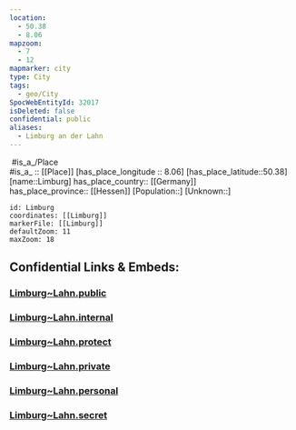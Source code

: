 ```yaml
---
location:
  - 50.38
  - 8.06
mapzoom:
  - 7
  - 12
mapmarker: city
type: City
tags:
  - geo/City
SpocWebEntityId: 32017
isDeleted: false
confidential: public
aliases:
  - Limburg an der Lahn
---
```

﻿
﻿#is_a_/Place  
#is_a_ :: [[Place]] 
[has_place_longitude :: 8.06] 
[has_place_latitude::50.38] 
[name::Limburg] 
has_place_country:: [[Germany]]  
has_place_province:: [[Hessen]] 
[Population::] 
[Unknown::] 


```leaflet
id: Limburg
coordinates: [[Limburg]] 
markerFile: [[Limburg]] 
defaultZoom: 11 
maxZoom: 18
```


## Confidential Links & Embeds: 

### [Limburg~Lahn.public](/_public/\Earth\Continent\Europe\Europe~Central\Germany\Germany~West\Hessen\counties~Hessen\Limburg-Weilburg\cities~Limburg-WeilburgLimburg~Lahn.public.md) 

### [Limburg~Lahn.internal](/_internal/\Earth\Continent\Europe\Europe~Central\Germany\Germany~West\Hessen\counties~Hessen\Limburg-Weilburg\cities~Limburg-WeilburgLimburg~Lahn.internal.md) 

### [Limburg~Lahn.protect](/_protect/\Earth\Continent\Europe\Europe~Central\Germany\Germany~West\Hessen\counties~Hessen\Limburg-Weilburg\cities~Limburg-WeilburgLimburg~Lahn.protect.md) 

### [Limburg~Lahn.private](/_private/\Earth\Continent\Europe\Europe~Central\Germany\Germany~West\Hessen\counties~Hessen\Limburg-Weilburg\cities~Limburg-WeilburgLimburg~Lahn.private.md) 

### [Limburg~Lahn.personal](/_personal/\Earth\Continent\Europe\Europe~Central\Germany\Germany~West\Hessen\counties~Hessen\Limburg-Weilburg\cities~Limburg-WeilburgLimburg~Lahn.personal.md) 

### [Limburg~Lahn.secret](/_secret/\Earth\Continent\Europe\Europe~Central\Germany\Germany~West\Hessen\counties~Hessen\Limburg-Weilburg\cities~Limburg-WeilburgLimburg~Lahn.secret.md)


